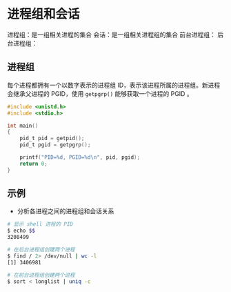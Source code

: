 # 进程组和会话

进程组：是一组相关进程的集合
会话：是一组相关进程组的集合
前台进程组：
后台进程组：

## 进程组

每个进程都拥有一个以数字表示的进程组 ID，表示该进程所属的进程组。新进程会继承父进程的 PGID，使用 `getpgrp()` 能够获取一个进程的 PGID 。

```c
#include <unistd.h>
#include <stdio.h>

int main()
{
    pid_t pid = getpid();
    pid_t pgid = getpgrp();

    printf("PID=%d, PGID=%d\n", pid, pgid);
    return 0;
}
```

## 示例

* 分析各进程之间的进程组和会话关系

```sh
# 显示 shell 进程的 PID
$ echo $$
3208499

# 在后台进程组创建两个进程
$ find / 2> /dev/null | wc -l
[1] 3406981

# 在前台进程组创建两个进程
$ sort < longlist | uniq -c
```
